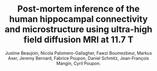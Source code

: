 ---
author: Justine Beaujoin, Nicola Palomero-Gallagher, Fawzi Boumezbeur, Markus Axer, Jeremy Bernard, Fabrice Poupon, Daniel Schmitz, Jean-François Mangin, Cyril Poupon.
title: Post-mortem inference of the human hippocampal connectivity and microstructure using ultra-high field diffusion MRI at 11.7 T  
journal: Brain Structure and Function
year: 2018
type: article
doi: 10.1007/s00429-018-1617-1 
team: yes
---